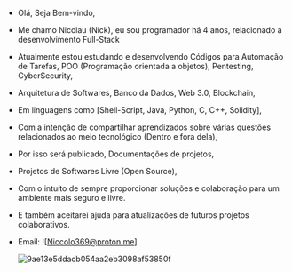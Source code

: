 - Olá, Seja Bem-vindo,
- Me chamo Nicolau (Nick), eu sou programador há 4 anos, relacionado a desenvolvimento Full-Stack
- Atualmente estou estudando e desenvolvendo Códigos para Automação de Tarefas, POO (Programação orientada a objetos), Pentesting, CyberSecurity,
- Arquitetura de Softwares, Banco da Dados, Web 3.0, Blockchain,
- Em linguagens como [Shell-Script, Java, Python, C, C++, Solidity],
- Com a intenção de compartilhar aprendizados sobre várias questões relacionados ao meio tecnológico (Dentro e fora dela),
- Por isso será publicado, Documentações de projetos,
- Projetos de Softwares Livre (Open Source),
- Com o intuíto de sempre proporcionar soluções e colaboração para um ambiente mais seguro e livre.
- E também aceitarei ajuda para atualizações de futuros projetos colaborativos.
- Email: ![Niccolo369@proton.me]
  
  ![9ae13e5ddacb054aa2eb3098af53850f](https://github.com/Nicolau-369/Nicolau-369/assets/160781135/87727c47-e6db-4a91-b3cd-044450e2a3b8)


